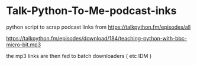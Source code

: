 # Talk-Python-To-Me-podcast-inks
python script to scrap podcast links from https://talkpython.fm/episodes/all


  https://talkpython.fm/episodes/download/184/teaching-python-with-bbc-micro-bit.mp3


the mp3 links are then fed to batch downloaders ( etc IDM ) 
